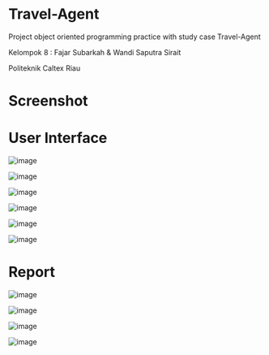 # Travel-Agent

Project object oriented programming practice with study case Travel-Agent

Kelompok 8 : Fajar Subarkah &amp; Wandi Saputra Sirait

Politeknik Caltex Riau

# Screenshot

# User Interface

![image](https://user-images.githubusercontent.com/74707401/126677659-3666da73-684d-489a-b384-9c5372d0f1a1.png)

![image](https://user-images.githubusercontent.com/74707401/126677719-76cf68de-ebf2-4613-9d8a-7e32ae917e0f.png)

![image](https://user-images.githubusercontent.com/74707401/126677780-aad7242b-bd71-4d4e-94dc-767f5b6d9013.png)

![image](https://user-images.githubusercontent.com/74707401/126677818-39ce8da2-aae5-4885-ab99-1d801035d0ee.png)

![image](https://user-images.githubusercontent.com/74707401/126677858-25a6b213-0116-4de8-9c7d-dd21f1463ae2.png)

![image](https://user-images.githubusercontent.com/74707401/126677899-f3db5be0-da7a-4145-9422-6221ee7feed0.png)

# Report

![image](https://user-images.githubusercontent.com/74707401/126677346-650622d6-a00c-418e-8006-b0d928f6ffdb.png)

![image](https://user-images.githubusercontent.com/74707401/126677360-d0a07a2e-e257-4b55-b65d-48c68030bbbc.png)

![image](https://user-images.githubusercontent.com/74707401/126677411-d51b222e-c303-4ba8-8de0-bd8e1df9c600.png)

![image](https://user-images.githubusercontent.com/74707401/126677439-1af1537d-dbb5-467c-80b7-33a79c0224bd.png)


